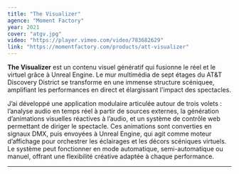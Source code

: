 ```yaml
---
title: "The Visualizer"
agence: "Moment Factory"
year: 2021
cover: "atgv.jpg"
video: "https://player.vimeo.com/video/783682629"
link: "https://momentfactory.com/products/att-visualizer"
---
```


**The Visualizer** est un contenu visuel génératif qui fusionne le réel et le virtuel grâce à Unreal Engine. Le mur multimédia de sept étages du AT&T Discovery District se transforme en une immense structure scéniquee, amplifiant les performances en direct et élargissant l'impact des spectacles.

J’ai développé une application modulaire articulée autour de trois volets : l’analyse audio en temps réel à partir de sources externes, la génération d’animations visuelles réactives à l’audio, et un système de contrôle web permettant de diriger le spectacle. Ces animations sont converties en signaux DMX, puis envoyées à Unreal Engine, qui agit comme moteur d’affichage pour orchestrer les éclairages et les décors scéniques virtuels. Le système peut fonctionner en mode automatique, semi-automatique ou manuel, offrant une flexibilité créative adaptée à chaque performance.

---
